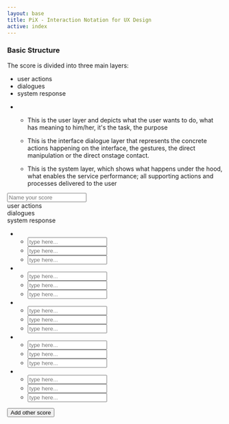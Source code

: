 ```yaml
---
layout: base
title: PiX - Interaction Notation for UX Design
active: index
---
```


<h3>Basic Structure</h3>
<p>The score is divided into three main layers:</p>

<div class='score'>
    <ul class='labels col-xs-2'>
        <li class='block block-user'><div class='group'><i class='icn icn-4x icn-user'></i><label>user actions</label></div></li>
        <li class='block block-dialogue'><div class='group'><i class='icn icn-4x icn-dialogue'></i><label>dialogues</label></div></li>
        <li class='block block-system'><div class='group'><i class='icn icn-4x icn-gear'></i><label>system response</label></div></li>
    </ul>
    <ul>
        <li class='step col-xs-10'>
            <ul>
                <li class='block block-user'><p>This is the user layer and depicts what the user wants to do, what has meaning to him/her, it's the task, the purpose </p></li>
                <li class='block block-dialogue'><p>This is the interface dialogue layer that represents the concrete actions happening on the interface, the gestures, the direct manipulation or the direct onstage contact.</p></li>
                <li class='block block-system'><p>This is the system layer, which shows what happens under the hood, what enables the service performance; all supporting actions and processes delivered to the user</p></li>
            </ul>
        </li>
    </ul>
</div>

<input class='score-header' placeholder='Name your score'>
<div class='score'>
    <div class='labels col-sm-1'>
        <div class='block block-user'><i class='icn icn-4x icn-user'></i><label>user actions</label></div>
        <div class='block block-dialogue'><i class='icn icn-4x icn-dialogue'></i><label>dialogues</label></div>
        <div class='block block-system'><i class='icn icn-4x icn-gear'></i><label>system response</label></div>
    </div>
    <ul>
        <li class='step col-sm-1'>
            <ul>
                <li class='block block-user'><input type='text' tabindex='1' placeholder='type here...'></li>
                <li class='block block-dialogue'><input type='text' tabindex='2' placeholder='type here...'></li>
                <li class='block block-system'><input type='text' tabindex='3' placeholder='type here...'></li>
            </ul>
        </li>
        <li class='step col-sm-1'>
            <ul>
                <li class='block block-user'><input type='text' tabindex='4' placeholder='type here...'></li>
                <li class='block block-dialogue'><input type='text' tabindex='5' placeholder='type here...'></li>
                <li class='block block-system'><input type='text' tabindex='6' placeholder='type here...'></li>
            </ul>
        </li>
        <li class='step col-sm-1'>
            <ul>
                <li class='block block-user'><input type='text' tabindex='7' placeholder='type here...'></li>
                <li class='block block-dialogue'><input type='text' tabindex='8' placeholder='type here...'></li>
                <li class='block block-system'><input type='text' tabindex='9' placeholder='type here...'></li>
            </ul>
        </li>
        <li class='step col-sm-1'>
            <ul>
                <li class='block block-user'><input type='text' tabindex='10' placeholder='type here...'></li>
                <li class='block block-dialogue'><input type='text' tabindex='11' placeholder='type here...'></li>
                <li class='block block-system'><input type='text' tabindex='12' placeholder='type here...'></li>
            </ul>
        </li>    
        <li class='step col-sm-1'>
            <ul>
                <li class='block block-user'><input type='text' tabindex='13' placeholder='type here...'></li>
                <li class='block block-dialogue'><input type='text' tabindex='14' placeholder='type here...'></li>
                <li class='block block-system'><input type='text' tabindex='15' placeholder='type here...'></li>
            </ul>
        </li>
    </ul>
</div>

<button class='btn btn-primary'>Add other score</button>
